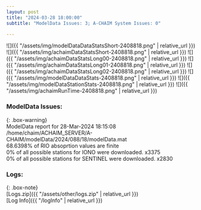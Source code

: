 ```yaml
---
layout: post
title: "2024-03-28 18:00:00"
subtitle: "ModelData Issues: 3; A-CHAIM System Issues: 0"

---
```


![]({{ "/assets/img/modelDataDataStatsShort-2408818.png" | relative_url }})
![]({{ "/assets/img/achaimDataStatsShort-2408818.png" | relative_url }})
![]({{ "/assets/img/achaimDataStatsLong00-2408818.png" | relative_url }})
![]({{ "/assets/img/achaimDataStatsLong01-2408818.png" | relative_url }})
![]({{ "/assets/img/achaimDataStatsLong02-2408818.png" | relative_url }})
![]({{ "/assets/img/modelDataDataStats-2408818.png" | relative_url }})
![]({{ "/assets/img/modelDataStationStats-2408818.png" | relative_url }})
![]({{ "/assets/img/achaimRunTime-2408818.png" | relative_url }})


### ModelData Issues:  
  
{: .box-warning}  
 ModelData report for 28-Mar-2024 18:15:08   
 /home/chaim/ACHAIM_SERVER/A-CHAIM/modelData/2024/088/18/modelData.mat   
 68.6398% of RIO absoprtion values are finite   
 0% of all possible stations for IONO were downloaded. x3375   
 0% of all possible stations for SENTINEL were downloaded. x2830   
  


### Logs:  
  
{: .box-note}  
[Logs.zip]({{ "/assets/other/logs.zip" | relative_url }})  
[Log Info]({{ "/logInfo" | relative_url }})  
